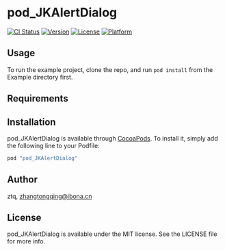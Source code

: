 # pod_JKAlertDialog

[![CI Status](http://img.shields.io/travis/ztq/pod_JKAlertDialog.svg?style=flat)](https://travis-ci.org/ztq/pod_JKAlertDialog)
[![Version](https://img.shields.io/cocoapods/v/pod_JKAlertDialog.svg?style=flat)](http://cocoapods.org/pods/pod_JKAlertDialog)
[![License](https://img.shields.io/cocoapods/l/pod_JKAlertDialog.svg?style=flat)](http://cocoapods.org/pods/pod_JKAlertDialog)
[![Platform](https://img.shields.io/cocoapods/p/pod_JKAlertDialog.svg?style=flat)](http://cocoapods.org/pods/pod_JKAlertDialog)

## Usage

To run the example project, clone the repo, and run `pod install` from the Example directory first.

## Requirements

## Installation

pod_JKAlertDialog is available through [CocoaPods](http://cocoapods.org). To install
it, simply add the following line to your Podfile:

```ruby
pod "pod_JKAlertDialog"
```

## Author

ztq, zhangtongqing@ibona.cn

## License

pod_JKAlertDialog is available under the MIT license. See the LICENSE file for more info.
